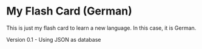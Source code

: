 My Flash Card (German)
=============

This is just my flash card to learn a new language. In this case, it is German.

Version 0.1 
	- Using JSON as database